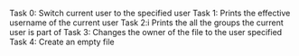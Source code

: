 Task 0: Switch current user to the specified user
Task 1: Prints the effective username of the current user
Task 2:i Prints the all the groups the current user is part of
Task 3: Changes the owner of the file to the user specified
Task 4: Create an empty file
